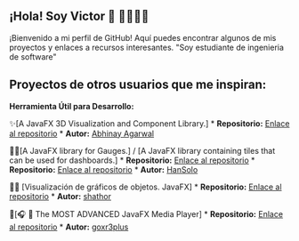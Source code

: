 ## ¡Hola! Soy Victor 👋 👨‍💻👩‍🎓
¡Bienvenido a mi perfil de GitHub! Aquí puedes encontrar algunos de mis proyectos y enlaces a recursos interesantes. "Soy estudiante de ingenieria de software"

## Proyectos de otros usuarios que me inspiran:

**Herramienta Útil para Desarrollo:**

✨[A JavaFX 3D Visualization and Component Library.]
    * **Repositorio:** [Enlace al repositorio](https://github.com/FXyz/FXyz)
    * **Autor:** [Abhinay Agarwal](https://github.com/abhinayagarwal)

🤠🔫[A JavaFX library for Gauges.] / [A JavaFX library containing tiles that can be used for dashboards.]
    * **Repositorio:** [Enlace al repositorio](https://github.com/HanSolo/Medusa)
    * **Repositorio:** [Enlace al repositorio](https://github.com/HanSolo/tilesfx)
    * **Autor:** [HanSolo](https://github.com/HanSolo)

👨‍💻 [Visualización de gráficos de objetos. JavaFX]
    * **Repositorio:** [Enlace al repositorio](https://github.com/Nurtak/ObjectGraphVisualization)
    * **Autor:** [shathor](https://github.com/shathor)

🌳[🎧 🎼 The MOST ADVANCED JavaFX Media Player]
    * **Repositorio:** [Enlace al repositorio](https://github.com/goxr3plus/XR3Player)
    * **Autor:** [goxr3plus](https://github.com/goxr3plus)

    
<!--
**Vichugo02-ai/Vichugo02-ai** is a ✨ _special_ ✨ repository because its `README.md` (this file) appears on your GitHub profile.

Here are some ideas to get you started:

- 🔭 I’m currently working on ...
- 🌱 I’m currently learning ...
- 👯 I’m looking to collaborate on ...
- 🤔 I’m looking for help with ...
- 💬 Ask me about ...
- 📫 How to reach me: ...
- 😄 Pronouns: ...
- ⚡ Fun fact: ...
-->
